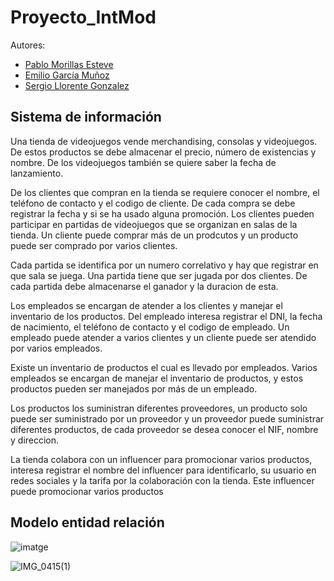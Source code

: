 # Proyecto_IntMod

Autores:

- [Pablo Morillas Esteve](https://github.com/pabloskii2006)
- [Emilio García Muñoz](https://github.com/Emilsito)
- [Sergio Llorente Gonzalez](https://github.com/CaulShiverss)

## Sistema de información

Una tienda de videojuegos vende merchandising, consolas y videojuegos. De estos productos se debe almacenar el precio, número de existencias y nombre. De los videojuegos también se quiere saber la fecha de lanzamiento.

De los clientes que compran en la tienda se requiere conocer el nombre, el teléfono de contacto y el codigo de cliente. De cada compra se debe registrar la fecha y si se ha usado alguna promoción. Los clientes pueden participar en partidas de videojuegos que se organizan en salas de la tienda. Un cliente puede comprar más de un prodcutos y un producto puede ser comprado por varios clientes.

Cada partida se identifica por un numero correlativo y hay que registrar en que sala se juega. Una partida tiene que ser jugada por dos clientes. De cada partida debe almacenarse el ganador y la duracion de esta.

Los empleados se encargan de atender a los clientes y manejar el inventario de los productos. Del empleado interesa registrar el DNI, la fecha de nacimiento, el teléfono de contacto y el codigo de empleado. Un empleado puede atender a varios clientes y un cliente puede ser atendido por varios empleados. 

Existe un inventario de productos el cual es llevado por empleados. Varios empleados se encargan de manejar el inventario de productos, y estos productos pueden ser manejados por más de un empleado.

Los productos los suministran diferentes proveedores, un producto solo puede ser suministrado por un proveedor y un proveedor puede suministrar diferentes productos, de cada proveedor se desea conocer el NIF, nombre y direccion.

La tienda colabora con un influencer para promocionar varios productos, interesa registrar el nombre del influencer para identificarlo, su usuario en redes sociales y la tarifa por la colaboración con la tienda. Este influencer puede promocionar varios productos

## Modelo entidad relación

![imatge](https://github.com/user-attachments/assets/d6bd1e93-ea5d-48c2-b0da-d42b13b77574)



![IMG_0415(1)](https://github.com/user-attachments/assets/06e6c13e-6aee-4efd-86cc-38fa2f94badc)

